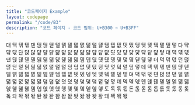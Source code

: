 ```yaml
---
title: "코드페이지 Example"
layout: codepage
permalink: "/code/B3"
description: "코드 페이지 - 코드 범위: U+B300 ~ U+B3FF"
---
```


<span class="character">대</span>
<span class="character">댁</span>
<span class="character">댂</span>
<span class="character">댃</span>
<span class="character">댄</span>
<span class="character">댅</span>
<span class="character">댆</span>
<span class="character">댇</span>
<span class="character">댈</span>
<span class="character">댉</span>
<span class="character">댊</span>
<span class="character">댋</span>
<span class="character">댌</span>
<span class="character">댍</span>
<span class="character">댎</span>
<span class="character">댏</span>
<span class="character">댐</span>
<span class="character">댑</span>
<span class="character">댒</span>
<span class="character">댓</span>
<span class="character">댔</span>
<span class="character">댕</span>
<span class="character">댖</span>
<span class="character">댗</span>
<span class="character">댘</span>
<span class="character">댙</span>
<span class="character">댚</span>
<span class="character">댛</span>
<span class="character">댜</span>
<span class="character">댝</span>
<span class="character">댞</span>
<span class="character">댟</span>
<span class="character">댠</span>
<span class="character">댡</span>
<span class="character">댢</span>
<span class="character">댣</span>
<span class="character">댤</span>
<span class="character">댥</span>
<span class="character">댦</span>
<span class="character">댧</span>
<span class="character">댨</span>
<span class="character">댩</span>
<span class="character">댪</span>
<span class="character">댫</span>
<span class="character">댬</span>
<span class="character">댭</span>
<span class="character">댮</span>
<span class="character">댯</span>
<span class="character">댰</span>
<span class="character">댱</span>
<span class="character">댲</span>
<span class="character">댳</span>
<span class="character">댴</span>
<span class="character">댵</span>
<span class="character">댶</span>
<span class="character">댷</span>
<span class="character">댸</span>
<span class="character">댹</span>
<span class="character">댺</span>
<span class="character">댻</span>
<span class="character">댼</span>
<span class="character">댽</span>
<span class="character">댾</span>
<span class="character">댿</span>
<span class="character">덀</span>
<span class="character">덁</span>
<span class="character">덂</span>
<span class="character">덃</span>
<span class="character">덄</span>
<span class="character">덅</span>
<span class="character">덆</span>
<span class="character">덇</span>
<span class="character">덈</span>
<span class="character">덉</span>
<span class="character">덊</span>
<span class="character">덋</span>
<span class="character">덌</span>
<span class="character">덍</span>
<span class="character">덎</span>
<span class="character">덏</span>
<span class="character">덐</span>
<span class="character">덑</span>
<span class="character">덒</span>
<span class="character">덓</span>
<span class="character">더</span>
<span class="character">덕</span>
<span class="character">덖</span>
<span class="character">덗</span>
<span class="character">던</span>
<span class="character">덙</span>
<span class="character">덚</span>
<span class="character">덛</span>
<span class="character">덜</span>
<span class="character">덝</span>
<span class="character">덞</span>
<span class="character">덟</span>
<span class="character">덠</span>
<span class="character">덡</span>
<span class="character">덢</span>
<span class="character">덣</span>
<span class="character">덤</span>
<span class="character">덥</span>
<span class="character">덦</span>
<span class="character">덧</span>
<span class="character">덨</span>
<span class="character">덩</span>
<span class="character">덪</span>
<span class="character">덫</span>
<span class="character">덬</span>
<span class="character">덭</span>
<span class="character">덮</span>
<span class="character">덯</span>
<span class="character">데</span>
<span class="character">덱</span>
<span class="character">덲</span>
<span class="character">덳</span>
<span class="character">덴</span>
<span class="character">덵</span>
<span class="character">덶</span>
<span class="character">덷</span>
<span class="character">델</span>
<span class="character">덹</span>
<span class="character">덺</span>
<span class="character">덻</span>
<span class="character">덼</span>
<span class="character">덽</span>
<span class="character">덾</span>
<span class="character">덿</span>
<span class="character">뎀</span>
<span class="character">뎁</span>
<span class="character">뎂</span>
<span class="character">뎃</span>
<span class="character">뎄</span>
<span class="character">뎅</span>
<span class="character">뎆</span>
<span class="character">뎇</span>
<span class="character">뎈</span>
<span class="character">뎉</span>
<span class="character">뎊</span>
<span class="character">뎋</span>
<span class="character">뎌</span>
<span class="character">뎍</span>
<span class="character">뎎</span>
<span class="character">뎏</span>
<span class="character">뎐</span>
<span class="character">뎑</span>
<span class="character">뎒</span>
<span class="character">뎓</span>
<span class="character">뎔</span>
<span class="character">뎕</span>
<span class="character">뎖</span>
<span class="character">뎗</span>
<span class="character">뎘</span>
<span class="character">뎙</span>
<span class="character">뎚</span>
<span class="character">뎛</span>
<span class="character">뎜</span>
<span class="character">뎝</span>
<span class="character">뎞</span>
<span class="character">뎟</span>
<span class="character">뎠</span>
<span class="character">뎡</span>
<span class="character">뎢</span>
<span class="character">뎣</span>
<span class="character">뎤</span>
<span class="character">뎥</span>
<span class="character">뎦</span>
<span class="character">뎧</span>
<span class="character">뎨</span>
<span class="character">뎩</span>
<span class="character">뎪</span>
<span class="character">뎫</span>
<span class="character">뎬</span>
<span class="character">뎭</span>
<span class="character">뎮</span>
<span class="character">뎯</span>
<span class="character">뎰</span>
<span class="character">뎱</span>
<span class="character">뎲</span>
<span class="character">뎳</span>
<span class="character">뎴</span>
<span class="character">뎵</span>
<span class="character">뎶</span>
<span class="character">뎷</span>
<span class="character">뎸</span>
<span class="character">뎹</span>
<span class="character">뎺</span>
<span class="character">뎻</span>
<span class="character">뎼</span>
<span class="character">뎽</span>
<span class="character">뎾</span>
<span class="character">뎿</span>
<span class="character">돀</span>
<span class="character">돁</span>
<span class="character">돂</span>
<span class="character">돃</span>
<span class="character">도</span>
<span class="character">독</span>
<span class="character">돆</span>
<span class="character">돇</span>
<span class="character">돈</span>
<span class="character">돉</span>
<span class="code tofu"></span>
<span class="character">돋</span>
<span class="code tofu"></span>
<span class="code tofu"></span>
<span class="code tofu"></span>
<span class="code tofu"></span>
<span class="code tofu"></span>
<span class="code tofu"></span>
<span class="code tofu"></span>
<span class="code tofu"></span>
<span class="character">돔</span>
<span class="character">돕</span>
<span class="character">돖</span>
<span class="character">돗</span>
<span class="character">돘</span>
<span class="character">동</span>
<span class="character">돚</span>
<span class="code tofu"></span>
<span class="character">돜</span>
<span class="code tofu"></span>
<span class="code tofu"></span>
<span class="code tofu"></span>
<span class="character">돠</span>
<span class="character">돡</span>
<span class="character">돢</span>
<span class="character">돣</span>
<span class="character">돤</span>
<span class="character">돥</span>
<span class="code tofu"></span>
<span class="character">돧</span>
<span class="code tofu"></span>
<span class="code tofu"></span>
<span class="code tofu"></span>
<span class="code tofu"></span>
<span class="code tofu"></span>
<span class="code tofu"></span>
<span class="code tofu"></span>
<span class="code tofu"></span>
<span class="character">돰</span>
<span class="character">돱</span>
<span class="character">돲</span>
<span class="character">돳</span>
<span class="character">돴</span>
<span class="character">돵</span>
<span class="character">돶</span>
<span class="code tofu"></span>
<span class="character">돸</span>
<span class="code tofu"></span>
<span class="code tofu"></span>
<span class="code tofu"></span>
<span class="character">돼</span>
<span class="character">돽</span>
<span class="character">돾</span>
<span class="character">돿</span>